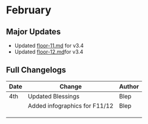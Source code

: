 # February

## Major Updates

* Updated [floor-11.md](../../floors/spire/floor-11.md "mention") for v3.4
* Updated [floor-12.md](../../floors/spire/floor-12.md "mention")for v3.4

## Full Changelogs

| Date | Change                        | Author |
| ---- | ----------------------------- | ------ |
| 4th  | Updated Blessings             | Blep   |
|      | Added infographics for F11/12 | Blep   |
|      |                               |        |
|      |                               |        |
|      |                               |        |
